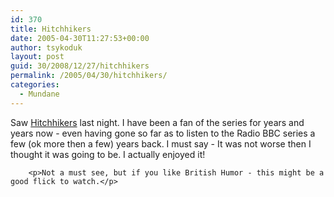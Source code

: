 ```yaml
---
id: 370
title: Hitchhikers
date: 2005-04-30T11:27:53+00:00
author: tsykoduk
layout: post
guid: 30/2008/12/27/hitchhikers
permalink: /2005/04/30/hitchhikers/
categories:
  - Mundane
---
```

<p>Saw <a href="http://hitchhikers.movies.go.com/">Hitchhikers</a> last night. I have been a fan of the series for years and years now - even having gone so far as to listen to the Radio <span class="caps">BBC</span> series a few (ok more then a few) years back. I must say - It was not worse then I thought it was going to be. I actually enjoyed it!</p>


		<p>Not a must see, but if you like British Humor - this might be a good flick to watch.</p>